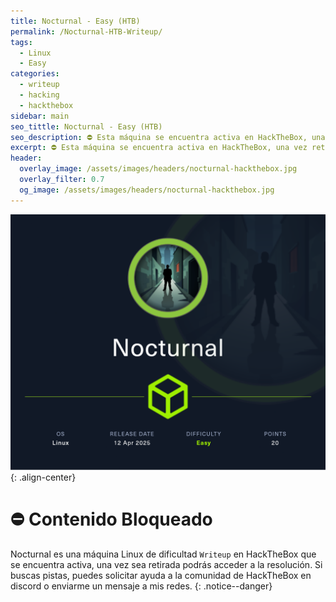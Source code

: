 ```yaml
---
title: Nocturnal - Easy (HTB)
permalink: /Nocturnal-HTB-Writeup/
tags:
  - Linux
  - Easy
categories:
  - writeup
  - hacking
  - hackthebox
sidebar: main
seo_tittle: Nocturnal - Easy (HTB)
seo_description: ⛔ Esta máquina se encuentra activa en HackTheBox, una vez retirada, este post será desbloqueado y podrás ver la resolución.
excerpt: ⛔ Esta máquina se encuentra activa en HackTheBox, una vez retirada, este post será desbloqueado y podrás ver la resolución.
header:
  overlay_image: /assets/images/headers/nocturnal-hackthebox.jpg
  overlay_filter: 0.7
  og_image: /assets/images/headers/nocturnal-hackthebox.jpg
---
```



![image-center](/assets/images/posts/nocturnal-hackthebox.png)
{: .align-center}
<br>
# ⛔ Contenido Bloqueado

Nocturnal es una máquina Linux de dificultad `Writeup` en HackTheBox que se encuentra activa, una vez sea retirada podrás acceder a la resolución. Si buscas pistas, puedes solicitar ayuda a la comunidad de HackTheBox en discord o enviarme un mensaje a mis redes.
{: .notice--danger}
<br>

